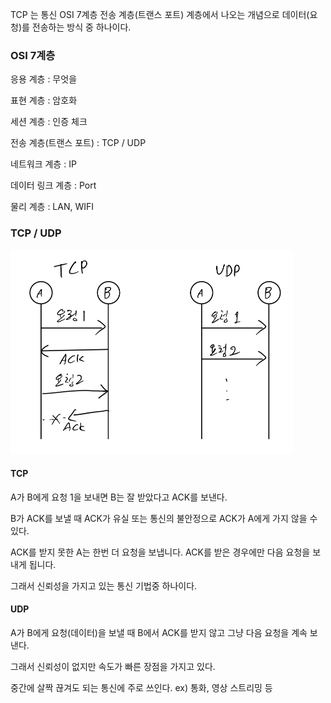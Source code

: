 TCP 는 통신 OSI 7계층 전송 계층(트랜스 포트) 계층에서 나오는 개념으로 데이터(요청)를 전송하는 방식 중 하나이다.

### OSI 7계층

응용 계층 : 무엇을

표현 계층 : 암호화

세션 계층 : 인증 체크

전송 계층(트랜스 포트) : TCP / UDP

네트워크 계층 : IP

데이터 링크 계층 : Port

물리 계층 : LAN, WIFI



### TCP / UDP

<img src="../images/image-20220211124638184.png" alt="image-20220211124638184" style="zoom:50%;" />

#### TCP 

A가 B에게 요청 1을 보내면 B는 잘 받았다고 ACK를 보낸다.

B가 ACK를 보낼 때 ACK가 유실 또는 통신의 불안정으로 ACK가 A에게 가지 않을 수 있다.

ACK를 받지 못한 A는 한번 더 요청을 보냅니다. ACK를 받은 경우에만 다음 요청을 보내게 됩니다.

그래서 신뢰성을 가지고 있는 통신 기법중 하나이다.



#### UDP

A가 B에게 요청(데이터)을 보낼 때 B에서 ACK를 받지 않고 그냥 다음 요청을 계속 보낸다.

그래서 신뢰성이 없지만 속도가 빠른 장점을 가지고 있다.

중간에 살짝 끊겨도 되는 통신에 주로 쓰인다. ex) 통화, 영상 스트리밍 등



